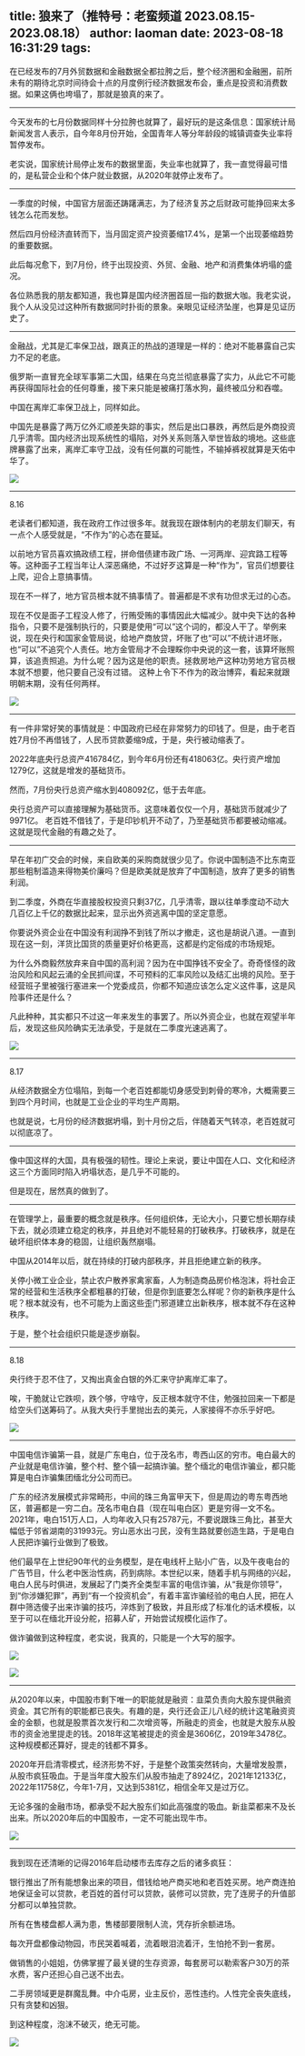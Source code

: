 title: 狼来了（推特号：老蛮频道 2023.08.15-2023.08.18）
author: laoman
date: 2023-08-18 16:31:29
tags:
---
在已经发布的7月外贸数据和金融数据全都拉胯之后，<!--more-->整个经济圈和金融圈，前所未有的期待北京时间待会十点的月度例行经济数据发布会，重点是投资和消费数据。如果这俩也垮塌了，那就是狼真的来了。
- - -
今天发布的七月份数据同样十分拉胯也就算了，最好玩的是这条信息：国家统计局新闻发言人表示，自今年8月份开始，全国青年人等分年龄段的城镇调查失业率将暂停发布。

老实说，国家统计局停止发布的数据里面，失业率也就算了，我一直觉得最可惜的，是私营企业和个体户就业数据，从2020年就停止发布了。
- - -
一季度的时候，中国官方层面还踌躇满志，为了经济复苏之后财政可能挣回来太多钱怎么花而发愁。

然后四月份经济直转而下，当月固定资产投资萎缩17.4%，是第一个出现萎缩趋势的重要数据。

此后每况愈下，到7月份，终于出现投资、外贸、金融、地产和消费集体坍塌的盛况。

各位熟悉我的朋友都知道，我也算是国内经济圈首屈一指的数据大咖。我老实说，我个人从没见过这种所有数据同时扑街的景象。亲眼见证经济坠崖，也算是见证历史了。
- - -
金融战，尤其是汇率保卫战，跟真正的热战的道理是一样的：绝对不能暴露自己实力不足的老底。

俄罗斯一直冒充全球军事第二大国，结果在乌克兰彻底暴露了实力，从此它不可能再获得国际社会的任何尊重，接下来只能是被痛打落水狗，最终被瓜分和吞噬。

中国在离岸汇率保卫战上，同样如此。

中国先是暴露了两万亿外汇顺差失踪的事实，然后是出口暴跌，再然后是外商投资几乎清零。国内经济出现系统性的塌陷，对外关系则落入举世皆敌的境地。这些底牌暴露了出来，离岸汇率守卫战，没有任何赢的可能性，不输掉裤衩就算是天佑中华了。

![](/images/20230818001.jpg)
- - -
8.16

老读者们都知道，我在政府工作过很多年。就我现在跟体制内的老朋友们聊天，有一点个人感受就是，“不作为”的心态在蔓延。

以前地方官员喜欢搞政绩工程，拼命借债建市政广场、一河两岸、迎宾路工程等等。这种面子工程当年让人深恶痛绝，不过好歹这算是一种“作为”，官员们想要往上爬，迎合上意搞事情。

现在不一样了，地方官员根本就不搞事情了。普遍都是不求有功但求无过的心态。

现在不仅是面子工程没人修了，行贿受贿的事情因此大幅减少。就中央下达的各种指令，只要不是强制执行的，只要是使用“可以”这个词的，都没人干了。举例来说，现在央行和国家金管局说，给地产商放贷，坏账了也“可以”不统计进坏账，也“可以”不追究个人责任。地方金管局才不会理睬你中央说的这一套，该算坏账照算，该追责照追。为什么呢？因为这是他的职责。拯救房地产这种功劳地方官员根本就不想要，他只要自己没有过错。
这种上令下不作为的政治博弈，看起来就跟明朝末期，没有任何两样。

![](/images/20230818002.jpg)
- - -
有一件非常好笑的事情就是：中国政府已经在非常努力的印钱了。但是，由于老百姓7月份不再借钱了，人民币贷款萎缩9成，于是，央行被动缩表了。

2022年底央行总资产416784亿，到今年6月份还有418063亿。央行资产增加1279亿，这就是增发的基础货币。

然而，7月份央行总资产缩水到408092亿，低于去年底。

央行总资产可以直接理解为基础货币。这意味着仅仅一个月，基础货币就减少了9971亿。
老百姓不借钱了，于是印钞机开不动了，乃至基础货币都要被动缩减。这就是现代金融的有趣之处了。
- - -
早在年初广交会的时候，来自欧美的采购商就很少见了。你说中国制造不比东南亚那些粗制滥造来得物美价廉吗？但是欧美就是放弃了中国制造，放弃了更多的销售利润。

到二季度，外商在华直接股权投资只剩37亿，几乎清零，跟以往单季度动不动大几百亿上千亿的数据比起来，显示出外资逃离中国的坚定意愿。

你要说外资企业在中国没有利润挣不到钱了所以才撤走，这也是胡说八道。一直到现在这一刻，洋货比国货的质量更好价格更高，这都是约定俗成的市场规矩。

为什么外商毅然放弃来自中国的高利润？因为在中国挣钱不安全了。奇奇怪怪的政治风险和风起云涌的全民抓间谍，不可预料的汇率风险以及结汇出境的风险。至于经营班子里被强行塞进来一个党委成员，你都不知道应该怎么定义这件事，这是风险事件还是什么？

凡此种种，其实都只不过这一年来发生的事罢了。所以外资企业，也就在观望半年后，发现这些风险确实无法承受，于是就在二季度光速逃离了。

![](/images/20230818003.jpg)
- - -
8.17

从经济数据全方位塌陷，到每一个老百姓都能切身感受到刺骨的寒冷，大概需要三到四个月时间，也就是工业企业的平均生产周期。

也就是说，七月份的经济数据坍塌，到十月份之后，伴随着天气转凉，老百姓就可以彻底凉了。
- - -
像中国这样的大国，具有极强的韧性。理论上来说，要让中国在人口、文化和经济这三个方面同时陷入坍塌状态，是几乎不可能的。

但是现在，居然真的做到了。
- - -
在管理学上，最重要的概念就是秩序。任何组织体，无论大小，只要它想长期存续下去，就必须建立稳定的秩序，并且绝对不能轻易的打破秩序。打破秩序，就是在破坏组织体本身的稳固，让组织轰然崩塌。

中国从2014年以后，就在持续的打破内部秩序，并且拒绝建立新的秩序。

关停小微工业企业，禁止农户散养家禽家畜，人为制造商品房价格泡沫，将社会正常的经营和生活秩序全都粗暴的打破，但是你到底要怎么样呢？你的新秩序是什么呢？根本就没有，也不可能为上面这些歪门邪道建立出新秩序，根本就不存在这种秩序。

于是，整个社会组织只能是逐步崩裂。
- - -
8.18

央行终于忍不住了，又掏出真金白银的外汇来守护离岸汇率了。

唉，干脆就让它跌呗，跌个够，守啥守，反正根本就守不住，勉强拉回来一下都是给空头们送筹码了。从我大央行手里抛出去的美元，人家接得不亦乐乎好吧。

![](/images/20230818004.jpg)
- - -
中国电信诈骗第一县，就是广东电白，位于茂名市，粤西山区的穷市。电白最大的产业就是电信诈骗，整个村、整个镇一起搞诈骗。整个缅北的电信诈骗业，都只能算是电白诈骗集团缅北分公司而已。

广东的经济发展模式非常畸形，中间的珠三角富甲天下，但是周边的粤东粤西地区，普遍都是一穷二白。茂名市电白县（现在叫电白区）更是穷得一文不名。2021年，电白151万人口，人均年收入只有25787元，不要说跟珠三角比，甚至大幅低于邻省湖南的31993元。穷山恶水出刁民，没有生路就要创造生路，于是电白人民把诈骗行业做到了极致。

他们最早在上世纪90年代的业务模型，是在电线杆上贴小广告，以及午夜电台的广告节目，什么老中医治性病，药到病除。本世纪以来，随着手机与网络的兴起，电白人民与时俱进，发展起了门类齐全类型丰富的电信诈骗，从“我是你领导”，到“你涉嫌犯罪”，再到“有一个投资机会”，有着丰富诈骗经验的电白人民，把在人群中筛选傻子出来诈骗的技巧，淬炼到了极致，并且形成了标准化的话术模板，以至于可以在缅北开设分舵，招募人矿，开始尝试规模化运作了。

做诈骗做到这种程度，老实说，我真的，只能是一个大写的服字。

![](/images/20230818005.png)

![](/images/20230818006.jpg)
- - -
从2020年以来，中国股市剩下唯一的职能就是融资：韭菜负责向大股东提供融资资金。其它所有的职能都已丧失。有趣的是，央行还会正儿八经的统计这笔融资资金的金额，也就是股票首次发行和二次增资等，所融走的资金，也就是大股东从股市的资金池里提走的钱。2018年这笔被提走的资金是3606亿，2019年3478亿。这种规模都还算好，提走的钱都不算多。

2020年开启清零模式，经济形势不好，于是整个政策突然转向，大量增发股票，从股市疯狂吸血。于是当年度大股东们从股市抽走了8924亿，2021年12133亿，2022年11758亿，今年1-7月，又达到5381亿，相信全年又是过万亿。

无论多强的金融市场，都承受不起大股东们如此高强度的吸血。新韭菜都来不及长出来。所以2020年后的中国股市，一定不可能出现牛市。

![](/images/20230818007.png)
- - -
我到现在还清晰的记得2016年启动楼市去库存之后的诸多疯狂：

银行推出了所有能想象出来的项目，借钱给地产商买地和老百姓买房。地产商连拍地保证金可以贷款，老百姓的首付可以贷款，装修可以贷款，完了连房子的升值部分都可以单独贷款。

所有在售楼盘都人满为患，售楼部要限制人流，凭存折余额进场。

每次开盘都像动物园，市民哭着喊着，流着眼泪流着汗，生怕抢不到一套房。

做销售的小姐姐，仿佛掌握了最关键的生存资源，每套房可以勒索客户30万的茶水费，客户还担心自己送不出去。

二手房领域更是群魔乱舞。中介屯房，业主反价，恶性违约。人性完全丧失底线，只有贪婪和凶狠。

到这种程度，泡沫不破灭，绝无可能。

![](/images/20230818008.jpg)
